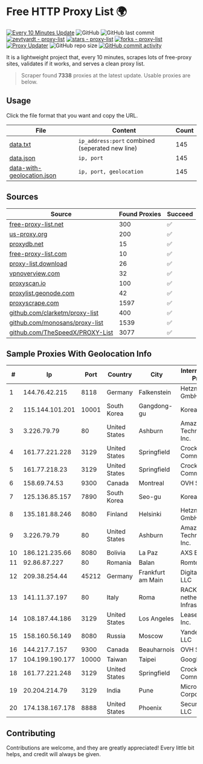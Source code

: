 
# Free HTTP Proxy List 🌍

[![Every 10 Minutes Update](https://github.com/mertguvencli/http-proxy-list/actions/workflows/main.yml/badge.svg?branch=main)](https://github.com/mertguvencli/http-proxy-list/actions/workflows/main.yml)
![GitHub](https://img.shields.io/github/license/mertguvencli/http-proxy-list)
![GitHub last commit](https://img.shields.io/github/last-commit/mertguvencli/http-proxy-list)
[![zevtyardt - proxy-list](https://img.shields.io/static/v1?label=zevtyardt&message=proxy-list&color=blue&logo=github)](https://github.com/zevtyardt/proxy-list "Go to GitHub repo")
[![stars - proxy-list](https://img.shields.io/github/stars/zevtyardt/proxy-list?style=social)](https://github.com/zevtyardt/proxy-list)
[![forks - proxy-list](https://img.shields.io/github/forks/zevtyardt/proxy-list?style=social)](https://github.com/zevtyardt/proxy-list)
[![Proxy Updater](https://github.com/zevtyardt/proxy-list/workflows/Proxy%20Updater/badge.svg)](https://github.com/zevtyardt/proxy-list/actions?query=workflow:"Proxy+Updater")
![GitHub repo size](https://img.shields.io/github/repo-size/zevtyardt/proxy-list)
[![GitHub commit activity](https://img.shields.io/github/commit-activity/m/zevtyardt/proxy-list?logo=commits)](https://github.com/zevtyardt/proxy-list/commits/main)

It is a lightweight project that, every 10 minutes, scrapes lots of free-proxy sites, validates if it works, and serves a clean proxy list.

> Scraper found **7338** proxies at the latest update. Usable proxies are below.

## Usage

Click the file format that you want and copy the URL.

|File|Content|Count|
|----|-------|-----|
|[data.txt](https://raw.githubusercontent.com/mertguvencli/http-proxy-list/main/proxy-list/data.txt)|`ip_address:port` combined (seperated new line)|145|
|[data.json](https://raw.githubusercontent.com/mertguvencli/http-proxy-list/main/proxy-list/data.json)|`ip, port`|145|
|[data-with-geolocation.json](https://raw.githubusercontent.com/mertguvencli/http-proxy-list/main/proxy-list/data-with-geolocation.json)|`ip, port, geolocation`|145|

## Sources

|Source|Found Proxies|Succeed|
|------|-------------|-------|
|[free-proxy-list.net](https://free-proxy-list.net)|300|✅|
|[us-proxy.org](https://www.us-proxy.org)|200|✅|
|[proxydb.net](http://proxydb.net)|15|✅|
|[free-proxy-list.com](https://free-proxy-list.com/?page=&port=&type%5B%5D=http&type%5B%5D=https&up_time=0&search=Search)|10|✅|
|[proxy-list.download](https://www.proxy-list.download/HTTP)|26|✅|
|[vpnoverview.com](https://vpnoverview.com/privacy/anonymous-browsing/free-proxy-servers)|32|✅|
|[proxyscan.io](https://www.proxyscan.io)|100|✅|
|[proxylist.geonode.com](https://proxylist.geonode.com/api/proxy-list?limit=300&page=1&sort_by=lastChecked&sort_type=desc&protocols=http,https)|42|✅|
|[proxyscrape.com](https://api.proxyscrape.com/v2/?request=displayproxies&protocol=http&timeout=10000&country=all&ssl=all&anonymity=all)|1597|✅|
|[github.com/clarketm/proxy-list](https://raw.githubusercontent.com/clarketm/proxy-list/master/proxy-list-raw.txt)|400|✅|
|[github.com/monosans/proxy-list](https://raw.githubusercontent.com/monosans/proxy-list/main/proxies/http.txt)|1539|✅|
|[github.com/TheSpeedX/PROXY-List](https://raw.githubusercontent.com/TheSpeedX/PROXY-List/master/http.txt)|3077|✅|


## Sample Proxies With Geolocation Info

|#|Ip|Port|Country|City|Internet Service Provider|
|-|--|----|-------|----|-------------------------|
|1|144.76.42.215|8118|Germany|Falkenstein|Hetzner Online GmbH|
|2|115.144.101.201|10001|South Korea|Gangdong-gu|Korea Telecom|
|3|3.226.79.79|80|United States|Ashburn|Amazon Technologies Inc.|
|4|161.77.221.228|3129|United States|Springfield|Crocker Communications|
|5|161.77.218.23|3129|United States|Springfield|Crocker Communications|
|6|158.69.74.53|9300|Canada|Montreal|OVH SAS|
|7|125.136.85.157|7890|South Korea|Seo-gu|Korea Telecom|
|8|135.181.88.246|8080|Finland|Helsinki|Hetzner Online GmbH|
|9|3.226.79.79|80|United States|Ashburn|Amazon Technologies Inc.|
|10|186.121.235.66|8080|Bolivia|La Paz|AXS Bolivia S. A.|
|11|92.86.87.227|80|Romania|Balan|Romtelecom|
|12|209.38.254.44|45212|Germany|Frankfurt am Main|DigitalOcean, LLC|
|13|141.11.37.197|80|Italy|Roma|RACK400 com netherlands Infrastructure|
|14|108.187.44.186|3129|United States|Los Angeles|Leaseweb USA, Inc.|
|15|158.160.56.149|8080|Russia|Moscow|Yandex.Cloud LLC|
|16|144.217.7.157|9300|Canada|Beauharnois|OVH SAS|
|17|104.199.190.177|10000|Taiwan|Taipei|Google LLC|
|18|161.77.221.248|3129|United States|Springfield|Crocker Communications|
|19|20.204.214.79|3129|India|Pune|Microsoft Corporation|
|20|174.138.167.178|8888|United States|Phoenix|Secured Servers LLC|



## Contributing

Contributions are welcome, and they are greatly appreciated! Every
little bit helps, and credit will always be given.

